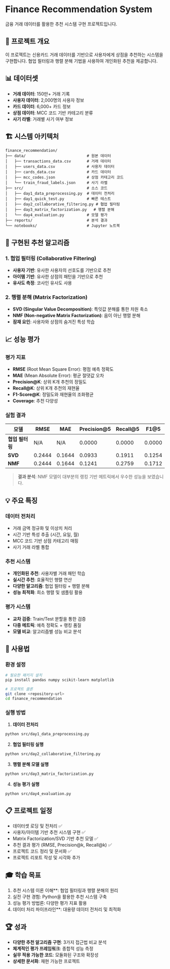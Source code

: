 # Finance Recommendation System

금융 거래 데이터를 활용한 추천 시스템 구현 프로젝트입니다.

## 🎯 프로젝트 개요

이 프로젝트는 신용카드 거래 데이터를 기반으로 사용자에게 상점을 추천하는 시스템을 구현합니다. 협업 필터링과 행렬 분해 기법을 사용하여 개인화된 추천을 제공합니다.

## 📊 데이터셋

- **거래 데이터**: 150만+ 거래 기록
- **사용자 데이터**: 2,000명의 사용자 정보
- **카드 데이터**: 6,000+ 카드 정보
- **상점 데이터**: MCC 코드 기반 카테고리 분류
- **사기 라벨**: 거래별 사기 여부 정보

## 🏗️ 시스템 아키텍처

```
finance_recommendation/
├── data/                           # 원본 데이터
│   ├── transactions_data.csv       # 거래 데이터
│   ├── users_data.csv              # 사용자 데이터
│   ├── cards_data.csv              # 카드 데이터
│   ├── mcc_codes.json              # 상점 카테고리 코드
│   └── train_fraud_labels.json     # 사기 라벨
├── src/                            # 소스 코드
│   ├── day1_data_preprocessing.py  # 데이터 전처리
│   ├── day1_quick_test.py          # 빠른 테스트
│   ├── day2_collaborative_filtering.py # 협업 필터링
│   ├── day3_matrix_factorization.py   # 행렬 분해
│   └── day4_evaluation.py          # 모델 평가
├── reports/                        # 분석 결과
└── notebooks/                      # Jupyter 노트북
```

## 🚀 구현된 추천 알고리즘

### 1. 협업 필터링 (Collaborative Filtering)
- **사용자 기반**: 유사한 사용자의 선호도를 기반으로 추천
- **아이템 기반**: 유사한 상점의 패턴을 기반으로 추천
- **유사도 측정**: 코사인 유사도 사용

### 2. 행렬 분해 (Matrix Factorization)
- **SVD (Singular Value Decomposition)**: 특잇값 분해를 통한 차원 축소
- **NMF (Non-negative Matrix Factorization)**: 음이 아닌 행렬 분해
- **잠재 요인**: 사용자와 상점의 숨겨진 특성 학습

## 📈 성능 평가

### 평가 지표
- **RMSE** (Root Mean Square Error): 평점 예측 정확도
- **MAE** (Mean Absolute Error): 평균 절댓값 오차
- **Precision@K**: 상위 K개 추천의 정밀도
- **Recall@K**: 상위 K개 추천의 재현율
- **F1-Score@K**: 정밀도와 재현율의 조화평균
- **Coverage**: 추천 다양성

### 실험 결과

| 모델 | RMSE | MAE | Precision@5 | Recall@5 | F1@5 |
|------|------|-----|-------------|----------|------|
| **협업 필터링** | N/A | N/A | 0.0000 | 0.0000 | 0.0000 |
| **SVD** | 0.2444 | 0.1644 | 0.0933 | 0.1911 | 0.1254 |
| **NMF** | 0.2444 | 0.1644 | 0.1241 | 0.2759 | 0.1712 |

> **결과 분석**: NMF 모델이 대부분의 랭킹 기반 메트릭에서 우수한 성능을 보였습니다.

## 💡 주요 특징

### 데이터 전처리
- 거래 금액 정규화 및 이상치 처리
- 시간 기반 특성 추출 (시간, 요일, 월)
- MCC 코드 기반 상점 카테고리 매핑
- 사기 거래 라벨 통합

### 추천 시스템
- **개인화된 추천**: 사용자별 거래 패턴 학습
- **실시간 추천**: 효율적인 행렬 연산
- **다양한 알고리즘**: 협업 필터링 + 행렬 분해
- **성능 최적화**: 희소 행렬 및 샘플링 활용

### 평가 시스템
- **교차 검증**: Train/Test 분할을 통한 검증
- **다중 메트릭**: 예측 정확도 + 랭킹 품질
- **모델 비교**: 알고리즘별 성능 비교 분석

## 🔧 사용법

### 환경 설정
```bash
# 필요한 패키지 설치
pip install pandas numpy scikit-learn matplotlib

# 프로젝트 클론
git clone <repository-url>
cd finance_recommendation
```

### 실행 방법

1. **데이터 전처리**
```bash
python src/day1_data_preprocessing.py
```

2. **협업 필터링 실행**
```bash
python src/day2_collaborative_filtering.py
```

3. **행렬 분해 모델 실행**
```bash
python src/day3_matrix_factorization.py
```

4. **성능 평가 실행**
```bash
python src/day4_evaluation.py
```

## 📋 프로젝트 일정

- 데이터셋 로딩 및 전처리 ✅
- 사용자/아이템 기반 추천 시스템 구현 ✅
- Matrix Factorization/SVD 기반 추천 모델 ✅
- 추천 결과 평가 (RMSE, Precision@k, Recall@k) ✅
- 프로젝트 코드 정리 및 문서화 ✅
- 프로젝트 리포트 작성 및 시각화 추가

## 🎓 학습 목표

1. 추천 시스템 이론 이해**: 협업 필터링과 행렬 분해의 원리
2. 실전 구현 경험: Python을 활용한 추천 시스템 구축
3. 성능 평가 방법론: 다양한 평가 지표 활용
4. 데이터 처리 파이프라인**: 대용량 데이터 전처리 및 최적화

## 🏆 성과

- **다양한 추천 알고리즘 구현**: 3가지 접근법 비교 분석
- **체계적인 평가 프레임워크**: 종합적 성능 측정
- **실무 적용 가능한 코드**: 모듈화된 구조와 확장성
- **상세한 문서화**: 재현 가능한 프로젝트
